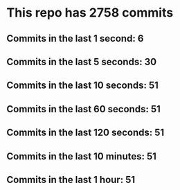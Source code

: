 # This repo has 2758 commits

## Commits in the last 1 second: 6
## Commits in the last 5 seconds: 30
## Commits in the last 10 seconds: 51
## Commits in the last 60 seconds: 51
## Commits in the last 120 seconds: 51
## Commits in the last 10 minutes: 51
## Commits in the last 1 hour: 51

